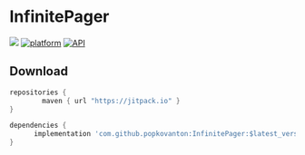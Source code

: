 # InfinitePager
[![](https://jitpack.io/v/popkovanton/InfinitePager.svg)](https://jitpack.io/#popkovanton/InfinitePager)
[![platform](https://img.shields.io/badge/platform-Android-green.svg)](https://www.android.com)
[![API](https://img.shields.io/badge/API-15%2B-brightgreen.svg?style=flat)](https://android-arsenal.com/api?level=15)

## Download

```groovy
repositories {
        maven { url "https://jitpack.io" }
}

dependencies {
      implementation 'com.github.popkovanton:InfinitePager:$latest_version'
}
```